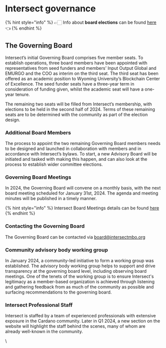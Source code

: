 # Intersect governance

{% hint style="info" %}
👉🏻 Info about **board elections** can be found [here](../intersect-membership/annual-member-meetings-amm/intersect-elections-2024.md) 👈
{% endhint %}

## **The Governing Board**

Intersect’s initial Governing Board comprises five member seats. To establish operations, three board members have been appointed with representatives from seed funders and members’ Input Output Global and EMURGO and the COO as interim on the third seat. The third seat has been offered as an academic position to Wyoming University’s Blockchain Center of Excellence. The seed funder seats have a three-year term in consideration of funding given, whilst the academic seat will have a one-year tenure.

The remaining two seats will be filled from Intersect’s membership, with elections to be held in the second half of 2024. Terms of these remaining seats are to be determined with the community as part of the election design.

### **Additional Board Members**

The process to appoint the two remaining Governing Board members needs to be designed and launched in collaboration with members and in accordance with Intersect’s bylaws. To start, a new Advisory Board will be initiated and tasked with making this happen, and can also look at the process to establish wider committee elections.&#x20;

### **Governing Board Meetings**

In 2024, the Governing Board will convene on a monthly basis, with the next board meeting scheduled for January 31st, 2024. The agenda and meeting minutes will be published in a timely manner.

{% hint style="info" %}
Intersect Board Meetings details can be found [here](https://app.gitbook.com/o/Prbm1mtkwSsGWSvG1Bfd/s/bVw0nkB0VdooZ7axo3Iu/)
{% endhint %}

### **Contacting the Governing Board**

The Governing Board can be contacted via [board@intersectmbo.org](mailto:board@intersectmbo.org)

### **Community advisory body working group**

In January 2024, a community-led initiative to form a working group was established. The advisory body working group helps to support and drive transparency at the governing board level, including observing board meetings. One of the tenets of the working group is to ensure Intersect's legitimacy as a member-based organization is achieved through listening and gathering feedback from as much of the community as possible and surfacing recommendations to the governing board.&#x20;

### **Intersect Professional Staff**

Intersect is staffed by a team of experienced professionals with extensive exposure in the Cardano community. Later in Q1 2024, a new section on the website will highlight the staff behind the scenes, many of whom are already well-known in the community.

\
